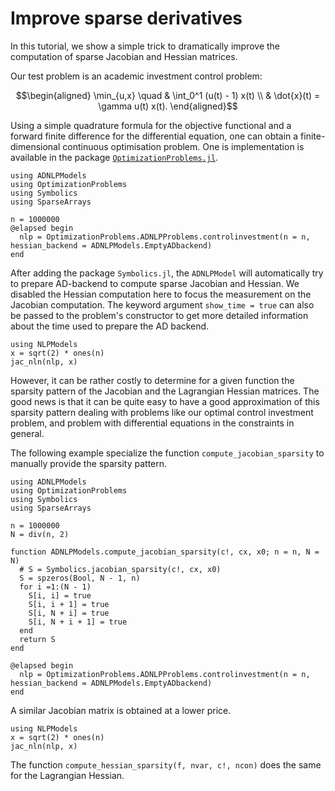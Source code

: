 # Improve sparse derivatives

In this tutorial, we show a simple trick to dramatically improve the computation of sparse Jacobian and Hessian matrices.

Our test problem is an academic investment control problem:

```math
\begin{aligned}
\min_{u,x} \quad & \int_0^1 (u(t) - 1) x(t) \\
& \dot{x}(t) = \gamma u(t) x(t).
\end{aligned}
```

Using a simple quadrature formula for the objective functional and a forward finite difference for the differential equation, one can obtain a finite-dimensional continuous optimisation problem.
One is implementation is available in the package [`OptimizationProblems.jl`](https://github.com/JuliaSmoothOptimizers/OptimizationProblems.jl).

```@example ex1
using ADNLPModels
using OptimizationProblems
using Symbolics
using SparseArrays

n = 1000000
@elapsed begin
  nlp = OptimizationProblems.ADNLPProblems.controlinvestment(n = n, hessian_backend = ADNLPModels.EmptyADbackend)
end

```

After adding the package `Symbolics.jl`, the `ADNLPModel` will automatically try to prepare AD-backend to compute sparse Jacobian and Hessian.
We disabled the Hessian computation here to focus the measurement on the Jacobian computation.
The keyword argument `show_time = true` can also be passed to the problem's constructor to get more detailed information about the time used to prepare the AD backend.

```@example ex1
using NLPModels
x = sqrt(2) * ones(n)
jac_nln(nlp, x)
```

However, it can be rather costly to determine for a given function the sparsity pattern of the Jacobian and the Lagrangian Hessian matrices.
The good news is that it can be quite easy to have a good approximation of this sparsity pattern dealing with problems like our optimal control investment problem, and problem with differential equations in the constraints in general.

The following example specialize the function `compute_jacobian_sparsity` to manually provide the sparsity pattern.

```@example ex2
using ADNLPModels
using OptimizationProblems
using Symbolics
using SparseArrays

n = 1000000
N = div(n, 2)

function ADNLPModels.compute_jacobian_sparsity(c!, cx, x0; n = n, N = N)
  # S = Symbolics.jacobian_sparsity(c!, cx, x0)
  S = spzeros(Bool, N - 1, n)
  for i =1:(N - 1)
    S[i, i] = true
    S[i, i + 1] = true
    S[i, N + i] = true
    S[i, N + i + 1] = true
  end
  return S
end

@elapsed begin
  nlp = OptimizationProblems.ADNLPProblems.controlinvestment(n = n, hessian_backend = ADNLPModels.EmptyADbackend)
end
```

A similar Jacobian matrix is obtained at a lower price.

```@example ex2
using NLPModels
x = sqrt(2) * ones(n)
jac_nln(nlp, x)
```

The function `compute_hessian_sparsity(f, nvar, c!, ncon)` does the same for the Lagrangian Hessian.

